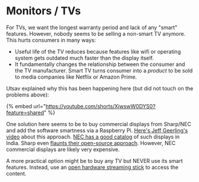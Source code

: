 # Monitors / TVs

For TVs, we want the longest warranty period and lack of any "smart" features.  However, nobody seems to be selling a non-smart TV anymore. This hurts consumers in many ways:

* Useful life of the TV reduces because features like wifi or operating system gets outdated much faster than the display itself.
* It fundamentally changes the relationship between the consumer and the TV manufacturer. Smart TV turns consumer into a _product_ to be sold to media companies like Netflix or Amazon Prime.

Utsav explained why this has been happening here (but did not touch on the problems above):

{% embed url="https://youtube.com/shorts/XjwswW0DYS0?feature=shared" %}

One solution here seems to be to buy commercial displays from Sharp/NEC and add the software smartness via a Raspberry Pi. [Here's Jeff Geerling's video](https://www.youtube.com/watch?v=-epPf7D8oMk) about this approach. [NEC has a good catalog](https://in.nec.com/en_IN/solutions_services/display_solutions/large_format_displays/index.html) of such displays in India. Sharp even [flaunts their open-source approach](https://www.sharpnecdisplays.us/system-on-a-chip). However, NEC commercial displays are likely very expensive.

A more practical option might be to buy any TV but NEVER use its smart features. Instead, use an [open hardware streaming stick](streaming-stick-box.md) to access the content.
